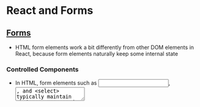 # React and Forms

## [Forms](https://reactjs.org/docs/forms.html)

- HTML form elements work a bit differently from other DOM elements in React, because form elements naturally keep some internal state

### Controlled Components

- In HTML, form elements such as <input>, <textarea>, and <select> typically maintain their own state and update it based on user input. In React, mutable state is typically kept in the state property of components, and only updated with setState()

- With a controlled component, the input’s value is always driven by the React state. While this means you have to type a bit more code, you can now pass the value to other UI elements too, or reset it from other event handlers.

### The <select> tag

- The <select> tag creates a drop-down list

## [The Conditional (Ternary) Operator Explained](https://codeburst.io/javascript-the-conditional-ternary-operator-explained-cac7218beeff)

### Why would we use the ternary operator?

- To simplify if/else statements

- Uses less code so quicker/easier

- Rewrite to a ternary operator:

  if(x===y){
 console.log(true);
  } else {
 console.log(false);
  }

 x===y ? true : false

#### Some information taken from websites linked above

- Additional readings

- [React Bootstrap Forms](https://react-bootstrap.github.io/components/forms/)

- [React Docs Conditional Rendering](https://reactjs.org/docs/conditional-rendering.html)
